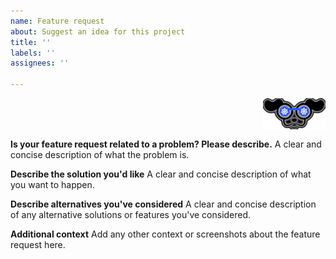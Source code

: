 ```yaml
---
name: Feature request
about: Suggest an idea for this project
title: ''
labels: ''
assignees: ''

---
```


<img src="https://raw.githubusercontent.com/derailed/k9s/master/assets/k9s_small.png" align="right" width="100" height="auto"/>

<br/>
<br/>
<br/>

**Is your feature request related to a problem? Please describe.**
A clear and concise description of what the problem is.

**Describe the solution you'd like**
A clear and concise description of what you want to happen.

**Describe alternatives you've considered**
A clear and concise description of any alternative solutions or features you've considered.

**Additional context**
Add any other context or screenshots about the feature request here.

